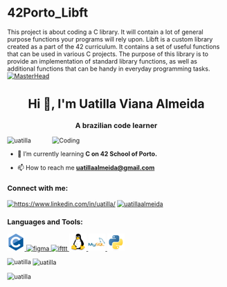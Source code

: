 # 42Porto_Libft
This project is about coding a C library. It will contain a lot of general purpose functions your programs will rely upon.
Libft is a custom library created as a part of the 42 curriculum. It contains a set of useful functions that can be used in various C projects. The purpose of this library is to provide an implementation of standard library functions, as well as additional functions that can be handy in everyday programming tasks.
[![MasterHead](https://media0.giphy.com/media/v1.Y2lkPTc5MGI3NjExODI4MTEwMzllZjE2ODE4OGI1NDM3YTg5MTgxYzYyNzRiOWQyNDI2NCZlcD12MV9pbnRlcm5hbF9naWZzX2dpZklkJmN0PWc/fsXOS3oBboiYf6fSsY/giphy.gif)](https://www.linkedin.com/in/uatilla/)
<h1 align="center">Hi 👋, I'm Uatilla Viana Almeida</h1>
<h3 align="center">A brazilian code learner</h3>
<img align="right" alt="Coding" width="400" src="https://media4.giphy.com/media/v1.Y2lkPTc5MGI3NjExN25yYmwyMmxoMmI0YXBjd2lwb2c3Z2Eybjg2bWZxdXFyd3VnNGE5NCZlcD12MV9pbnRlcm5hbF9naWZfYnlfaWQmY3Q9Zw/qgQUggAC3Pfv687qPC/giphy.gif>

<p align="left"> <img src="https://komarev.com/ghpvc/?username=uatilla&label=Profile%20views&color=0e75b6&style=flat" alt="uatilla" /> </p>

- 🌱 I’m currently learning **C on 42 School of Porto.**

- 📫 How to reach me **uatillaalmeida@gmail.com**

<h3 align="left">Connect with me:</h3>
<p align="left">
<a href="https://linkedin.com/in/uatilla/" target="blank"><img align="center" src="https://raw.githubusercontent.com/rahuldkjain/github-profile-readme-generator/master/src/images/icons/Social/linked-in-alt.svg" alt="https://www.linkedin.com/in/uatilla/" height="30" width="40" /></a>
<a href="https://instagram.com/uatillaalmeida" target="blank"><img align="center" src="https://raw.githubusercontent.com/rahuldkjain/github-profile-readme-generator/master/src/images/icons/Social/instagram.svg" alt="uatillaalmeida" height="30" width="40" /></a>
</p>

<h3 align="left">Languages and Tools:</h3>
<p align="left"> <a href="https://www.cprogramming.com/" target="_blank" rel="noreferrer"> <img src="https://raw.githubusercontent.com/devicons/devicon/master/icons/c/c-original.svg" alt="c" width="40" height="40"/> </a> <a href="https://www.figma.com/" target="_blank" rel="noreferrer"> <img src="https://www.vectorlogo.zone/logos/figma/figma-icon.svg" alt="figma" width="40" height="40"/> </a> <a href="https://ifttt.com/" target="_blank" rel="noreferrer"> <img src="https://www.vectorlogo.zone/logos/ifttt/ifttt-ar21.svg" alt="ifttt" width="40" height="40"/> </a> <a href="https://www.linux.org/" target="_blank" rel="noreferrer"> <img src="https://raw.githubusercontent.com/devicons/devicon/master/icons/linux/linux-original.svg" alt="linux" width="40" height="40"/> </a> <a href="https://www.mysql.com/" target="_blank" rel="noreferrer"> <img src="https://raw.githubusercontent.com/devicons/devicon/master/icons/mysql/mysql-original-wordmark.svg" alt="mysql" width="40" height="40"/> </a> <a href="https://www.python.org" target="_blank" rel="noreferrer"> <img src="https://raw.githubusercontent.com/devicons/devicon/master/icons/python/python-original.svg" alt="python" width="40" height="40"/> </a> </p>

<p><img align="left" src="https://github-readme-stats.vercel.app/api/top-langs?username=uatilla&show_icons=true&locale=en&layout=compact" alt="uatilla" /></p>

<p>&nbsp;<img align="center" src="https://github-readme-stats.vercel.app/api?username=uatilla&show_icons=true&locale=en" alt="uatilla" /></p>

<p><img align="center" src="https://github-readme-streak-stats.herokuapp.com/?user=uatilla&" alt="uatilla" /></p>


